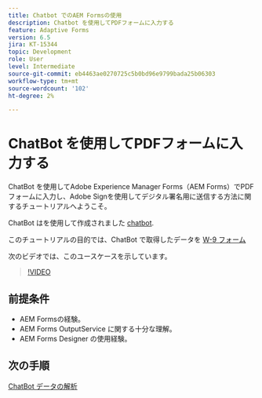```yaml
---
title: Chatbot でのAEM Formsの使用
description: Chatbot を使用してPDFフォームに入力する
feature: Adaptive Forms
version: 6.5
jira: KT-15344
topic: Development
role: User
level: Intermediate
source-git-commit: eb4463ae0270725c5b0bd96e9799bada25b06303
workflow-type: tm+mt
source-wordcount: '102'
ht-degree: 2%

---
```


# ChatBot を使用してPDFフォームに入力する

ChatBot を使用してAdobe Experience Manager Forms（AEM Forms）でPDFフォームに入力し、Adobe Signを使用してデジタル署名用に送信する方法に関するチュートリアルへようこそ。

ChatBot はを使用して作成されました [chatbot](https://www.chatbot.com/).

このチュートリアルの目的では、ChatBot で取得したデータを [W-9 フォーム](assets/fw9.xdp)

次のビデオでは、このユースケースを示しています。

>[!VIDEO](https://video.tv.adobe.com/v/3428432?learn=on)

## 前提条件

* AEM Formsの経験。
* AEM Forms OutputService に関する十分な理解。
* AEM Forms Designer の使用経験。

## 次の手順

[ChatBot データの解析](parse-chat-bot-data.md)
